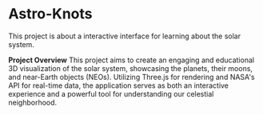 # Astro-Knots
This project is about a interactive interface for learning about the solar system.

**Project Overview**
This project aims to create an engaging and educational 3D visualization of the solar system, showcasing the planets, their moons, and near-Earth objects (NEOs). Utilizing Three.js for rendering and NASA's API for real-time data, the application serves as both an interactive experience and a powerful tool for understanding our celestial neighborhood.
